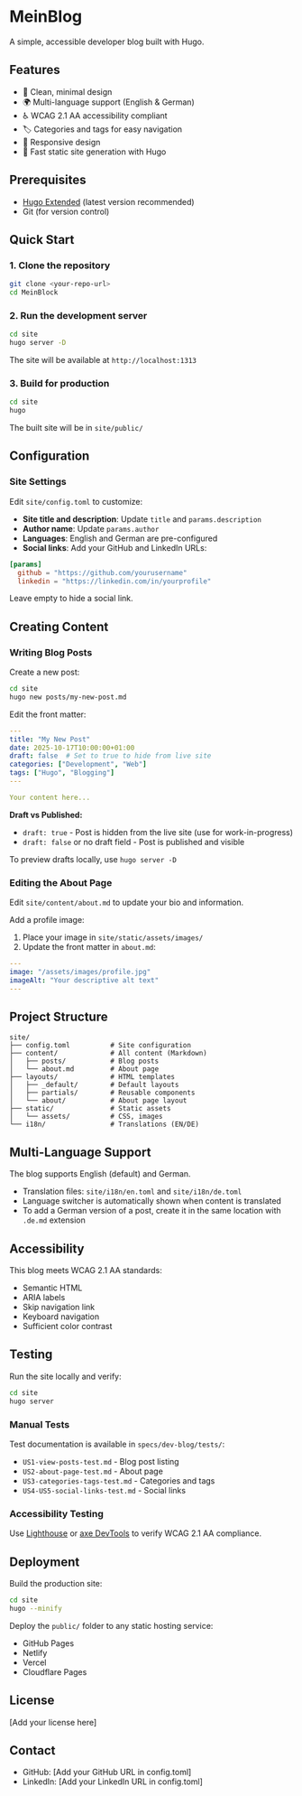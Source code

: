 # MeinBlog

A simple, accessible developer blog built with Hugo.

## Features

- 📝 Clean, minimal design
- 🌍 Multi-language support (English & German)
- ♿ WCAG 2.1 AA accessibility compliant
- 🏷️ Categories and tags for easy navigation
- 📱 Responsive design
- 🚀 Fast static site generation with Hugo

## Prerequisites

- [Hugo Extended](https://gohugo.io/installation/) (latest version recommended)
- Git (for version control)

## Quick Start

### 1. Clone the repository

```bash
git clone <your-repo-url>
cd MeinBlock
```

### 2. Run the development server

```bash
cd site
hugo server -D
```

The site will be available at `http://localhost:1313`

### 3. Build for production

```bash
cd site
hugo
```

The built site will be in `site/public/`

## Configuration

### Site Settings

Edit `site/config.toml` to customize:

- **Site title and description**: Update `title` and `params.description`
- **Author name**: Update `params.author`
- **Languages**: English and German are pre-configured
- **Social links**: Add your GitHub and LinkedIn URLs:

```toml
[params]
  github = "https://github.com/yourusername"
  linkedin = "https://linkedin.com/in/yourprofile"
```

Leave empty to hide a social link.

## Creating Content

### Writing Blog Posts

Create a new post:

```bash
cd site
hugo new posts/my-new-post.md
```

Edit the front matter:

```yaml
---
title: "My New Post"
date: 2025-10-17T10:00:00+01:00
draft: false  # Set to true to hide from live site
categories: ["Development", "Web"]
tags: ["Hugo", "Blogging"]
---

Your content here...
```

**Draft vs Published:**
- `draft: true` - Post is hidden from the live site (use for work-in-progress)
- `draft: false` or no draft field - Post is published and visible

To preview drafts locally, use `hugo server -D`

### Editing the About Page

Edit `site/content/about.md` to update your bio and information.

Add a profile image:
1. Place your image in `site/static/assets/images/`
2. Update the front matter in `about.md`:

```yaml
---
image: "/assets/images/profile.jpg"
imageAlt: "Your descriptive alt text"
---
```

## Project Structure

```
site/
├── config.toml          # Site configuration
├── content/             # All content (Markdown)
│   ├── posts/           # Blog posts
│   └── about.md         # About page
├── layouts/             # HTML templates
│   ├── _default/        # Default layouts
│   ├── partials/        # Reusable components
│   └── about/           # About page layout
├── static/              # Static assets
│   └── assets/          # CSS, images
└── i18n/                # Translations (EN/DE)
```

## Multi-Language Support

The blog supports English (default) and German.

- Translation files: `site/i18n/en.toml` and `site/i18n/de.toml`
- Language switcher is automatically shown when content is translated
- To add a German version of a post, create it in the same location with `.de.md` extension

## Accessibility

This blog meets WCAG 2.1 AA standards:
- Semantic HTML
- ARIA labels
- Skip navigation link
- Keyboard navigation
- Sufficient color contrast

## Testing

Run the site locally and verify:

```bash
cd site
hugo server
```

### Manual Tests

Test documentation is available in `specs/dev-blog/tests/`:
- `US1-view-posts-test.md` - Blog post listing
- `US2-about-page-test.md` - About page
- `US3-categories-tags-test.md` - Categories and tags
- `US4-US5-social-links-test.md` - Social links

### Accessibility Testing

Use [Lighthouse](https://developer.chrome.com/docs/lighthouse/) or [axe DevTools](https://www.deque.com/axe/devtools/) to verify WCAG 2.1 AA compliance.

## Deployment

Build the production site:

```bash
cd site
hugo --minify
```

Deploy the `public/` folder to any static hosting service:
- GitHub Pages
- Netlify
- Vercel
- Cloudflare Pages

## License

[Add your license here]

## Contact

- GitHub: [Add your GitHub URL in config.toml]
- LinkedIn: [Add your LinkedIn URL in config.toml]

